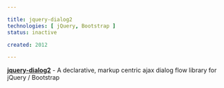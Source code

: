 ```yaml
---

title: jquery-dialog2
technologies: [ jQuery, Bootstrap ]
status: inactive

created: 2012

---
```


__[jquery-dialog2](https://nikku.github.io/jquery-bootstrap-scripting)__ - A declarative, markup centric ajax dialog flow library for jQuery / Bootstrap
